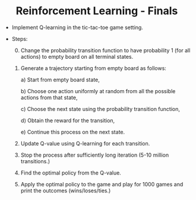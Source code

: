 # <div align="center">**Reinforcement Learning - Finals**</div>

* Implement Q-learning in the tic-tac-toe game setting.

* Steps:
    
    0) Change the probability transition function to have probability 1 (for all actions) to empty board on all terminal states.

    1) Generate a trajectory starting from empty board as follows:
        
        a) Start from empty board state,
        
        b) Choose one action uniformly at random from all the possible actions from that state,
        
        c) Choose the next state using the probability transition function,
        
        d) Obtain the reward for the transition,
        
        e) Continue this process on the next state.
    2) Update Q-value using Q-learning for each transition.

    3) Stop the process after sufficiently long iteration (5-10 million transitions.)

    4) Find the optimal policy from the Q-value.

    5) Apply the optimal policy to the game and play for 1000 games and print the outcomes (wins/loses/ties.)